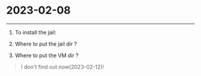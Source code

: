 # 2023-02-08
---

1. To install the jail:

2. Where to put the jail dir ?

3. Where to put the VM dir ?

> I don't find out now(2023-02-12)!
		
		
